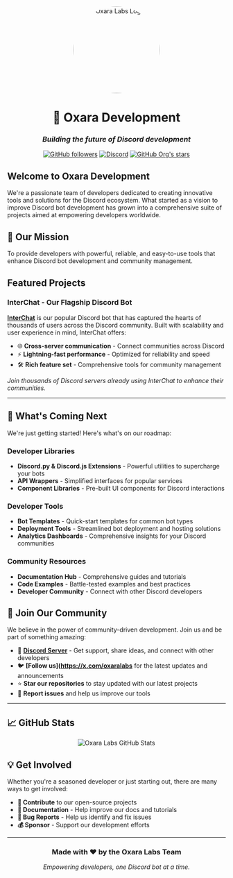 <div align="center">
  <img src="https://avatars.githubusercontent.com/u/111525497?s=400&u=951889ca80de8c9c9452fc676a88ade461de2d5f&v=4" alt="Oxara Labs Logo" width="200" height="200" style="border-radius: 50%;">
  
  # 🚀 Oxara Development
  
  ### *Building the future of Discord development*
  
  [![GitHub followers](https://img.shields.io/github/followers/oxaralabs?style=social)](https://github.com/oxaralabs)
  [![Discord](https://img.shields.io/badge/Discord-Community-7289da?style=flat-square&logo=discord&logoColor=white)](https://discord.gg/interchat)
  [![GitHub Org's stars](https://img.shields.io/github/stars/oxaralabs?style=social)](https://github.com/oxaralabs)
</div>

## Welcome to Oxara Development

We're a passionate team of developers dedicated to creating innovative tools and solutions for the Discord ecosystem. What started as a vision to improve Discord bot development has grown into a comprehensive suite of projects aimed at empowering developers worldwide.

## 🎯 Our Mission

To provide developers with powerful, reliable, and easy-to-use tools that enhance Discord bot development and community management.

## Featured Projects

### InterChat - Our Flagship Discord Bot

**[InterChat](https://interchat.dev/)** is our popular Discord bot that has captured the hearts of thousands of users across the Discord community. Built with scalability and user experience in mind, InterChat offers:

- 🌐 **Cross-server communication** - Connect communities across Discord
- ⚡ **Lightning-fast performance** - Optimized for reliability and speed  
- 🛠️ **Rich feature set** - Comprehensive tools for community management

*Join thousands of Discord servers already using InterChat to enhance their communities.*

---

## 🔮 What's Coming Next

We're just getting started! Here's what's on our roadmap:

### Developer Libraries
- **Discord.py & Discord.js Extensions** - Powerful utilities to supercharge your bots
- **API Wrappers** - Simplified interfaces for popular services
- **Component Libraries** - Pre-built UI components for Discord interactions

### Developer Tools
- **Bot Templates** - Quick-start templates for common bot types
- **Deployment Tools** - Streamlined bot deployment and hosting solutions
- **Analytics Dashboards** - Comprehensive insights for your Discord communities

### Community Resources
- **Documentation Hub** - Comprehensive guides and tutorials
- **Code Examples** - Battle-tested examples and best practices
- **Developer Community** - Connect with other Discord developers

## 🤝 Join Our Community

We believe in the power of community-driven development. Join us and be part of something amazing:

- 💬 **[Discord Server](https://interchat.dev/support)** - Get support, share ideas, and connect with other developers
- 🐦 **[Follow us](https://x.com/oxaralabs** for the latest updates and announcements
- ⭐ **Star our repositories** to stay updated with our latest projects
- 🐛 **Report issues** and help us improve our tools

---

## 📈 GitHub Stats

<div align="center">
  <img src="https://github-readme-stats.vercel.app/api?username=oxaralabs&show_icons=true&theme=radical&hide_border=true" alt="Oxara Labs GitHub Stats" />
</div>

## 💡 Get Involved

Whether you're a seasoned developer or just starting out, there are many ways to get involved:

- **🔧 Contribute** to our open-source projects
- **📝 Documentation** - Help improve our docs and tutorials
- **🐞 Bug Reports** - Help us identify and fix issues
- **💰 Sponsor** - Support our development efforts

---

<div align="center">
  <h3> Made with ❤️ by the Oxara Labs Team</h3>
  
  *Empowering developers, one Discord bot at a time.*
</div>
